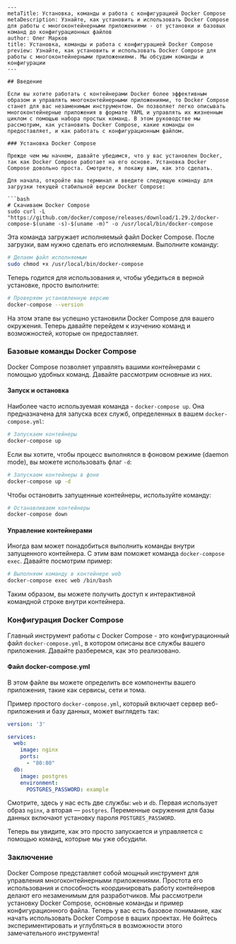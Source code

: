 ```
---
metaTitle: Установка, команды и работа с конфигурацией Docker Compose
metaDescription: Узнайте, как установить и использовать Docker Compose для работы с многоконтейнерными приложениями - от установки и базовых команд до конфигурационных файлов
author: Олег Марков
title: Установка, команды и работа с конфигурацией Docker Compose
preview: Узнайте, как установить и использовать Docker Compose для работы с многоконтейнерными приложениями. Мы обсудим команды и конфигурации
---

## Введение

Если вы хотите работать с контейнерами Docker более эффективным образом и управлять многоконтейнерными приложениями, то Docker Compose станет для вас незаменимым инструментом. Он позволяет легко описывать многоконтейнерные приложения в формате YAML и управлять их жизненным циклом с помощью набора простых команд. В этом руководстве мы рассмотрим, как установить Docker Compose, какие команды он предоставляет, и как работать с конфигурационным файлом.

### Установка Docker Compose

Прежде чем мы начнем, давайте убедимся, что у вас установлен Docker, так как Docker Compose работает на его основе. Установка Docker Compose довольно проста. Смотрите, я покажу вам, как это сделать.

Для начала, откройте ваш терминал и введите следующую команду для загрузки текущей стабильной версии Docker Compose:

```bash
# Скачиваем Docker Compose
sudo curl -L "https://github.com/docker/compose/releases/download/1.29.2/docker-compose-$(uname -s)-$(uname -m)" -o /usr/local/bin/docker-compose
```

Эта команда загружает исполняемый файл Docker Compose. После загрузки, вам нужно сделать его исполняемым. Выполните команду:

```bash
# Делаем файл исполняемым
sudo chmod +x /usr/local/bin/docker-compose
```

Теперь годится для использования и, чтобы убедиться в верной установке, просто выполните:

```bash
# Проверяем установленную версию
docker-compose --version
```

На этом этапе вы успешно установили Docker Compose для вашего окружения. Теперь давайте перейдем к изучению команд и возможностей, которые он предоставляет.

### Базовые команды Docker Compose

Docker Compose позволяет управлять вашими контейнерами с помощью удобных команд. Давайте рассмотрим основные из них.

#### Запуск и остановка

Наиболее часто используемая команда - `docker-compose up`. Она предназначена для запуска всех служб, определенных в вашем `docker-compose.yml`:

```bash
# Запускаем контейнеры
docker-compose up
```

Если вы хотите, чтобы процесс выполнялся в фоновом режиме (daemon mode), вы можете использовать флаг `-d`:

```bash
# Запускаем контейнеры в фоне
docker-compose up -d
```

Чтобы остановить запущенные контейнеры, используйте команду:

```bash
# Останавливаем контейнеры
docker-compose down
```

#### Управление контейнерами

Иногда вам может понадобиться выполнить команды внутри запущенного контейнера. С этим вам поможет команда `docker-compose exec`. Давайте посмотрим пример:

```bash
# Выполняем команду в контейнере web
docker-compose exec web /bin/bash
```

Таким образом, вы можете получить доступ к интерактивной командной строке внутри контейнера.

### Конфигурация Docker Compose

Главный инструмент работы с Docker Compose - это конфигурационный файл `docker-compose.yml`, в котором описаны все службы вашего приложения. Давайте разберемся, как это реализовано.

#### Файл docker-compose.yml

В этом файле вы можете определить все компоненты вашего приложения, такие как сервисы, сети и тома.

Пример простого `docker-compose.yml`, который включает сервер веб-приложения и базу данных, может выглядеть так:

```yaml
version: '3'

services:
  web:
    image: nginx
    ports:
      - "80:80"
  db:
    image: postgres
    environment:
      POSTGRES_PASSWORD: example
```

Смотрите, здесь у нас есть две службы: `web` и `db`. Первая использует образ `nginx`, а вторая — `postgres`. Переменные окружения для базы данных включают установку пароля `POSTGRES_PASSWORD`.

Теперь вы увидите, как это просто запускается и управляется с помощью команд, которые мы уже обсудили.

### Заключение

Docker Compose представляет собой мощный инструмент для управления многоконтейнерными приложениями. Простота его использования и способность координировать работу контейнеров делают его незаменимым для разработчиков. Мы рассмотрели установку Docker Compose, основные команды и пример конфигурационного файла. Теперь у вас есть базовое понимание, как начать использовать Docker Compose в ваших проектах. Не бойтесь экспериментировать и углубляться в возможности этого замечательного инструмента!